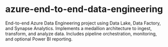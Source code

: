 # azure-end-to-end-data-engineering
End-to-end Azure Data Engineering project using Data Lake, Data Factory, and Synapse Analytics. Implements a medallion architecture to ingest, transform, and analyze data. Includes pipeline orchestration, monitoring, and optional Power BI reporting.
